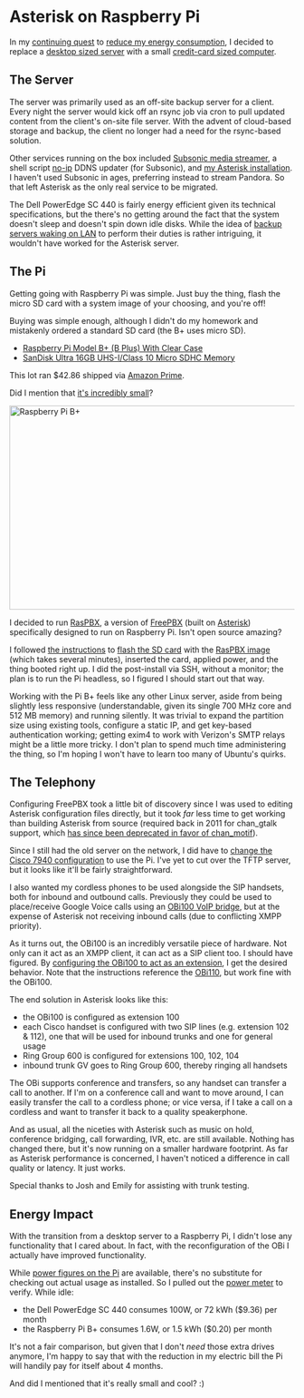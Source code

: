 <!-- title: Asterisk on Raspberry Pi -->
<!-- categories: howto -->
<!-- tags: electricity,asterisk -->
<!-- published: 2015-02-07T12:44:00-05:00 -->
<!-- updated: 2015-02-07T12:44:00-05:00 -->
<!-- summary: In my continuing quest to reduce my energy footprint, I replaced a desktop sized server with a small credit-card sized computer. -->

# Asterisk on Raspberry Pi

In my [continuing quest](/v2/2015/01/27/standby-consumption.html) to [reduce my energy consumption](/v2/solar/), I decided to replace a [desktop sized server](https://www.google.com/search?q=dell+poweredge+sc440&tbm=isch) with a small [credit-card sized computer](http://www.raspberrypi.org/help/what-is-a-raspberry-pi/).

## The Server

The server was primarily used as an off-site backup server for a client. Every night the server would kick off an rsync job via cron to pull updated content from the client's on-site file server. With the advent of cloud-based storage and backup, the client no longer had a need for the rsync-based solution.

Other services running on the box included [Subsonic media streamer](http://www.subsonic.org/), a shell script [no-ip](http://www.noip.com/) DDNS updater (for Subsonic), and [my Asterisk installation](http://www.moundalexis.com/tm/2011/08/23/asterisk-with-google-voice-and-cisco-7940g/). I haven't used Subsonic in ages, preferring instead to stream Pandora. So that left Asterisk as the only real service to be migrated.

The Dell PowerEdge SC 440 is fairly energy efficient given its technical specifications, but the there's no getting around the fact that the system doesn't sleep and doesn't spin down idle disks. While the idea of [backup servers waking on LAN](http://www.linuxplanet.com/linuxplanet/tutorials/7230/1) to perform their duties is rather intriguing, it wouldn't have worked for the Asterisk server.

## The Pi

Getting going with Raspberry Pi was simple. Just buy the thing, flash the micro SD card with a system image of your choosing, and you're off!

Buying was simple enough, although I didn't do my homework and mistakenly ordered a standard SD card (the B+ uses micro SD).

* [Raspberry Pi Model B+ (B Plus) With Clear Case](http://www.amazon.com/gp/product/B00LAA91R2/?tag=v2mdc-20)
* [SanDisk Ultra 16GB UHS-I/Class 10 Micro SDHC Memory](http://www.amazon.com/gp/product/B00M55C0LK/?tag=v2mdc-20)

This lot ran $42.86 shipped via [Amazon Prime](http://www.amazon.com/gp/video/primesignup?tag=v2mdc-20).

Did I mention that [it's incredibly small](https://www.flickr.com/photos/techmsg/16279746717/)?

<a href="https://www.flickr.com/photos/techmsg/16279746717/" title="Raspberry Pi B+ by techmsg, on Flickr"><img src="https://farm8.staticflickr.com/7293/16279746717_355a373726_z.jpg" width="640" height="360" alt="Raspberry Pi B+"></a>

I decided to run [RasPBX](http://www.raspberry-asterisk.org/about/), a version of [FreePBX](https://www.freepbx.org/) (built on [Asterisk](http://www.asterisk.org/)) specifically designed to run on Raspberry Pi. Isn't open source amazing?

I followed [the instructions](http://www.raspberry-asterisk.org/documentation/) to [flash the SD card](http://elinux.org/RPi_Easy_SD_Card_Setup#Flashing_the_SD_card_using_Mac_OS_X) with the [RasPBX image](http://www.raspberry-asterisk.org/downloads/
) (which takes several minutes), inserted the card, applied power, and the thing booted right up. I did the post-install via SSH, without a monitor; the plan is to run the Pi headless, so I figured I should start out that way.

Working with the Pi B+ feels like any other Linux server, aside from being slightly less responsive (understandable, given its single 700 MHz core and 512 MB memory) and running silently. It was trivial to expand the partition size using existing tools, configure a static IP, and get key-based authentication working; getting exim4 to work with Verizon's SMTP relays might be a little more tricky. I don't plan to spend much time administering the thing, so I'm hoping I won't have to learn too many of Ubuntu's quirks.

## The Telephony

Configuring FreePBX took a little bit of discovery since I was used to editing Asterisk configuration files directly, but it took *far* less time to get working than building Asterisk from source (required back in 2011 for chan\_gtalk support, which [has since been deprecated in favor of chan\_motif](https://wiki.asterisk.org/wiki/display/AST/Calling+using+Google)).

Since I still had the old server on the network, I did have to [change the Cisco 7940 configuration](http://kb.guru-corner.com/question.php?ID=319) to use the Pi. I've yet to cut over the TFTP server, but it looks like it'll be fairly straightforward.

I also wanted my cordless phones to be used alongside the SIP handsets, both for inbound and outbound calls. Previously they could be used to place/receive Google Voice calls using an [OBi100 VoIP bridge](http://www.amazon.com/gp/product/B004LO098O/?tag=v2mdc-20), but at the expense of Asterisk not receiving inbound calls (due to conflicting XMPP priority).

As it turns out, the OBi100 is an incredibly versatile piece of hardware. Not only can it act as an XMPP client, it can act as a SIP client too. I should have figured. By [configuring the OBi100 to act as an extension](http://wiki.freepbx.org/pages/viewpage.action?pageId=4161592), I get the desired behavior. Note that the instructions reference the [OBi110](http://www.amazon.com/gp/product/B0045RMEPI?tag=v2mdc-20), but work fine with the OBi100.

The end solution in Asterisk looks like this:

* the OBi100 is configured as extension 100
* each Cisco handset is configured with two SIP lines (e.g. extension 102 & 112), one that will be used for inbound trunks and one for general usage
* Ring Group 600 is configured for extensions 100, 102, 104
* inbound trunk GV goes to Ring Group 600, thereby ringing all handsets

The OBi supports conference and transfers, so any handset can transfer a call to another. If I'm on a conference call and want to move around, I can easily transfer the call to a cordless phone; or vice versa, if I take a call on a cordless and want to transfer it back to a quality speakerphone.

And as usual, all the niceties with Asterisk such as music on hold, conference bridging, call forwarding, IVR, etc. are still available. Nothing has changed there, but it's now running on a smaller hardware footprint. As far as Asterisk performance is concerned, I haven't noticed a difference in call quality or latency. It just works.

Special thanks to Josh and Emily for assisting with trunk testing.

## Energy Impact

With the transition from a desktop server to a Raspberry Pi, I didn't lose any functionality that I cared about. In fact, with the reconfiguration of the OBi I actually have improved functionality.

While [power figures on the Pi](http://raspi.tv/2014/how-much-less-power-does-the-raspberry-pi-b-use-than-the-old-model-b) are available, there's no substitute for checking out actual usage as installed. So I pulled out the [power meter](http://www.amazon.com/gp/product/B00E945SJG/?tag=v2mdc-20) to verify. While idle:

* the Dell PowerEdge SC 440 consumes 100W, or 72 kWh ($9.36) per month
* the Raspberry Pi B+ consumes 1.6W, or 1.5 kWh ($0.20) per month

It's not a fair comparison, but given that I don't *need* those extra drives anymore, I'm happy to say that with the reduction in my electric bill the Pi will handily pay for itself about 4 months.

And did I mentioned that it's really small and cool? :)
